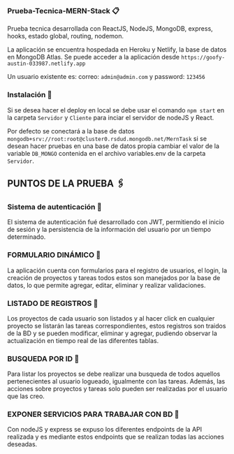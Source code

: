 ### Prueba-Tecnica-MERN-Stack 📋

Prueba tecnica desarrollada con ReactJS, NodeJS, MongoDB, express, hooks, estado global, routing, nodemon.

La aplicación se encuentra hospedada en Heroku y Netlify, la base de datos en MongoDB Atlas.
Se puede acceder a la aplicación desde ```https://goofy-austin-033987.netlify.app```

Un usuario existente es: correo: ```admin@admin.com``` y password: ```123456```

### Instalación 🔧

Si se desea hacer el deploy en local se debe usar el comando ```npm start``` en la carpeta ```Servidor``` y ```Cliente```
para inciar el servidor de nodeJS y React.

Por defecto se conectará a la base de datos ```mongodb+srv://root:root@cluster0.rsdud.mongodb.net/MernTask```
si se desean hacer pruebas en una base de datos propia cambiar el valor de la variable ```DB_MONGO``` contenida
en el archivo variables.env de la carpeta ```Servidor```.

## PUNTOS DE LA PRUEBA 🖇️

### Sistema de autenticación 📌

El sistema de autenticación fué desarrollado con JWT, permitiendo el inicio de sesión y la persistencia de 
la información del usuario por un tiempo determinado.

### FORMULARIO DINÁMICO 📌

La aplicación cuenta con formularios para el registro de usuarios, el login, la creación de proyectos y tareas
todos estos son manejados por la base de datos, lo que permite agregar, editar, eliminar y realizar validaciones.

### LISTADO DE REGISTROS 📌

Los proyectos de cada usuario son listados y al hacer click en cualquier proyecto se listarán las tareas
correspondientes, estos registros son traidos de la BD y se pueden modificar, eliminar y agregar, pudiendo
observar la actualización en tiempo real de las diferentes tablas.

### BUSQUEDA POR ID 📌

Para listar los proyectos se debe realizar una busqueda de todos aquellos pertenecientes al usuario logueado, igualmente
con las tareas. Además, las acciones sobre proyectos y tareas solo pueden ser realizadas por el usuario que las creo.

### EXPONER SERVICIOS PARA TRABAJAR CON BD 📌

Con nodeJS y express se expuso los diferentes endpoints de la API realizada y es mediante estos endpoints que se realizan
todas las acciones deseadas.
